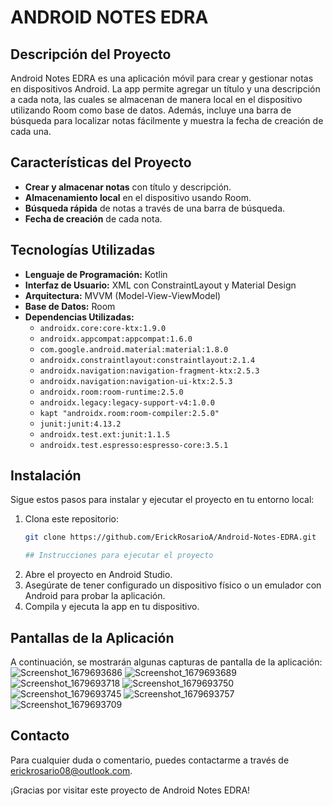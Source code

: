 # ANDROID NOTES EDRA

## Descripción del Proyecto
Android Notes EDRA es una aplicación móvil para crear y gestionar notas en dispositivos Android. La app permite agregar un título y una descripción a cada nota, las cuales se almacenan de manera local en el dispositivo utilizando Room como base de datos. Además, incluye una barra de búsqueda para localizar notas fácilmente y muestra la fecha de creación de cada una.

## Características del Proyecto
- **Crear y almacenar notas** con título y descripción.
- **Almacenamiento local** en el dispositivo usando Room.
- **Búsqueda rápida** de notas a través de una barra de búsqueda.
- **Fecha de creación** de cada nota.

## Tecnologías Utilizadas

- **Lenguaje de Programación:** Kotlin
- **Interfaz de Usuario:** XML con ConstraintLayout y Material Design
- **Arquitectura:** MVVM (Model-View-ViewModel)
- **Base de Datos:** Room
- **Dependencias Utilizadas:**
  - `androidx.core:core-ktx:1.9.0`
  - `androidx.appcompat:appcompat:1.6.0`
  - `com.google.android.material:material:1.8.0`
  - `androidx.constraintlayout:constraintlayout:2.1.4`
  - `androidx.navigation:navigation-fragment-ktx:2.5.3`
  - `androidx.navigation:navigation-ui-ktx:2.5.3`
  - `androidx.room:room-runtime:2.5.0`
  - `androidx.legacy:legacy-support-v4:1.0.0`
  - `kapt "androidx.room:room-compiler:2.5.0"`
  - `junit:junit:4.13.2`
  - `androidx.test.ext:junit:1.1.5`
  - `androidx.test.espresso:espresso-core:3.5.1`

## Instalación

Sigue estos pasos para instalar y ejecutar el proyecto en tu entorno local:

1. Clona este repositorio:
   ```bash
   git clone https://github.com/ErickRosarioA/Android-Notes-EDRA.git

   ## Instrucciones para ejecutar el proyecto

2. Abre el proyecto en Android Studio.
3. Asegúrate de tener configurado un dispositivo físico o un emulador con Android para probar la aplicación.
4. Compila y ejecuta la app en tu dispositivo.

## Pantallas de la Aplicación

A continuación, se mostrarán algunas capturas de pantalla de la aplicación:
![Screenshot_1679693686](https://github.com/user-attachments/assets/cd75f2c6-a581-4c94-9d1d-febb09835376)
![Screenshot_1679693689](https://github.com/user-attachments/assets/25a1d644-565d-4ec3-9299-702ebb1fdf2d)
![Screenshot_1679693718](https://github.com/user-attachments/assets/85a2b1a5-ea5e-4444-851a-c3222078993f)
![Screenshot_1679693750](https://github.com/user-attachments/assets/0a2a8d36-1d1b-4a2f-b46e-3ee089f321b3)
![Screenshot_1679693745](https://github.com/user-attachments/assets/542d244c-e641-4e3b-b5dd-e789f640447c)
![Screenshot_1679693757](https://github.com/user-attachments/assets/0e04f932-3f10-44bb-b3fc-6441f274f23a)
![Screenshot_1679693709](https://github.com/user-attachments/assets/147b739b-cf13-49b3-9313-dea9b04a5ee7)

## Contacto

Para cualquier duda o comentario, puedes contactarme a través de [erickrosario08@outlook.com](mailto:erickrosario08@outlook.com).

¡Gracias por visitar este proyecto de Android Notes EDRA!
